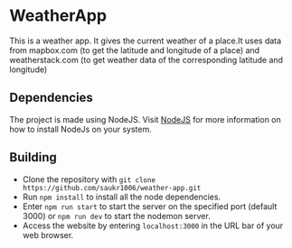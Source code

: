 # WeatherApp
 
This is a weather app. It gives the current weather of a place.It uses data from mapbox.com (to get the latitude and longitude of a place) and weatherstack.com (to get weather data of the corresponding latitude and longitude)

## Dependencies
The project is made using NodeJS. Visit [NodeJS](https://nodejs.org/en/download/) for more information on how to install NodeJs on your system.

## Building
- Clone the repository with `git clone https://github.com/saukr1006/weather-app.git`
- Run `npm install` to install all the node dependencies.
- Enter `npm run start` to start the server on the specified port (default 3000) or `npm run dev` to start the nodemon server.
- Access the website by entering `localhost:3000` in the URL bar of your web browser.
